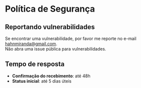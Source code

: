 # Política de Segurança

## Reportando vulnerabilidades
Se encontrar uma vulnerabilidade, por favor me reporte no e-mail hahnmiranda@gmail.com.  
Não abra uma issue pública para vulnerabilidades.

## Tempo de resposta
- **Confirmação do recebimento**: até 48h
- **Status inicial**: até 5 dias úteis
